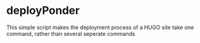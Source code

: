 # deployPonder
This simple script makes the deployment process of a HUGO site take one command, rather than several seperate commands